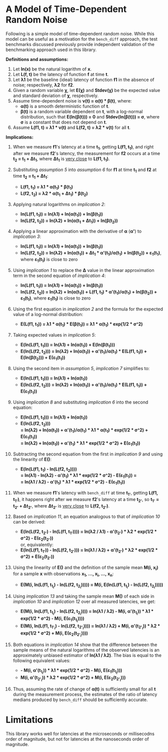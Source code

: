 # A Model of Time-Dependent Random Noise

Following is a simple model of time-dependent random noise. While this model can be useful as a motivation for the `bench_diff` approach, the test benchmarks discussed previously provide independent validation of the benchmarking approach used in this library.

**Definitions and assumptions:**

1. Let **ln(x)** be the natural logarithm of **x**.
2. Let **L(f, t)** be the latency of function **f** at time **t**.
3. Let **λ1** be the baseline (ideal) latency of function **f1** in the absence of noise; respectively, **λ2** for **f2**.
4. Given a random variable **χ**, let **E(χ)** and **Stdev(χ)** be the expected value and standard deviation of **χ**, respectively.
5. Assume time-dependent noise is **ν(t) = α(t) * β(t)**, where:
   - **α(t)** is a smooth deterministic function of **t**.
   - **β(t)** is a random variable dependent on **t**, with a log-normal distribution, such that **E(ln(β(t))) = 0** and **Stdev(ln(β(t))) = σ**, where **σ** is a constant that does not depend on **t**.
6. Assume **L(f1, t) = λ1 * ν(t)** and **L(f2, t) = λ2 * ν(t)** for all **t**.

**Implications:**

1. When we measure **f1**'s latency at a time **t<sub>1</sub>**, getting **L(f1, t<sub>1</sub>)**, and right after we measure **f2**'s latency, the measurement for **f2** occurs at a time **t<sub>2</sub> = t<sub>1</sub> + Δt<sub>1</sub>**, where **Δt<sub>1</sub>** is <u>very close</u> to **L(f1, t<sub>1</sub>)**.

2. Substituting *assumption 5* into *assumption 6* for **f1** at time **t<sub>1</sub>** and **f2** at time **t<sub>2</sub> = t<sub>1</sub> + Δt<sub>1</sub>**:

   - **L(f1, t<sub>1</sub>) = λ1 * α(t<sub>1</sub>) * β(t<sub>1</sub>)**
   - **L(f2, t<sub>2</sub>) = λ2 * α(t<sub>1</sub> + Δt<sub>1</sub>) * β(t<sub>2</sub>)**

3. Applying natural logarithms on *implication 2*:

   - **ln(L(f1, t<sub>1</sub>)) = ln(λ1) + ln(α(t<sub>1</sub>)) + ln(β(t<sub>1</sub>))**
   - **ln(L(f2, t<sub>2</sub>)) = ln(λ2) + ln(α(t<sub>1</sub> + Δt<sub>1</sub>)) + ln(β(t<sub>2</sub>))** 

4. Applying a linear approximation with the derivative of **α** (**α'**) to *implication 3*:

   - **ln(L(f1, t<sub>1</sub>)) = ln(λ1) + ln(α(t<sub>1</sub>)) + ln(β(t<sub>1</sub>))**
   - **ln(L(f2, t<sub>2</sub>)) = ln(λ2) + ln(α(t<sub>1</sub>)) + Δt<sub>1</sub> * α'(t<sub>1</sub>)/α(t<sub>1</sub>) + ln(β(t<sub>2</sub>)) + ε<sub>1</sub>(t<sub>1</sub>)**, where **ε<sub>1</sub>(t<sub>1</sub>)** is close to zero

5. Using *implication 1* to replace the **Δ** value in the linear approximation term in the second equation of *implication 4*:

   - **ln(L(f1, t<sub>1</sub>)) = ln(λ1) + ln(α(t<sub>1</sub>)) + ln(β(t<sub>1</sub>))**
   - **ln(L(f2, t<sub>2</sub>)) = ln(λ2) + ln(α(t<sub>1</sub>)) + L(f1, t<sub>1</sub>) * α'(t<sub>1</sub>)/α(t<sub>1</sub>) + ln(β(t<sub>2</sub>)) + ε<sub>1</sub>(t<sub>1</sub>)**, where **ε<sub>1</sub>(t<sub>1</sub>)** is close to zero

6. Using the first equation in *implication 2* and the formula for the expected value of a log-normal distribution:

   - **E(L(f1, t<sub>1</sub>)) = λ1 * α(t<sub>1</sub>) * E(β(t<sub>1</sub>)) = λ1 * α(t<sub>1</sub>) * exp(1/2 * σ^2)**

7. Taking expected values in *implication 5*:

   - **E(ln(L(f1, t<sub>1</sub>))) = ln(λ1) + ln(α(t<sub>1</sub>)) + E(ln(β(t<sub>1</sub>)))**
   - **E(ln(L(f2, t<sub>2</sub>))) = ln(λ2) + ln(α(t<sub>1</sub>)) + α'(t<sub>1</sub>)/α(t<sub>1</sub>) * E(L(f1, t<sub>1</sub>)) + E(ln(β(t<sub>2</sub>))) + E(ε<sub>1</sub>(t<sub>1</sub>))**

8. Using the second item in *assumption 5*, *implication 7* simplifies to:

   - **E(ln(L(f1, t<sub>1</sub>))) = ln(λ1) + ln(α(t<sub>1</sub>))**
   - **E(ln(L(f2, t<sub>2</sub>))) = ln(λ2) + ln(α(t<sub>1</sub>)) + α'(t<sub>1</sub>)/α(t<sub>1</sub>) * E(L(f1, t<sub>1</sub>)) + E(ε<sub>1</sub>(t<sub>1</sub>))**

9. Using *implication 8* and substituting *implication 6* into the second equation:

   - **E(ln(L(f1, t<sub>1</sub>))) = ln(λ1) + ln(α(t<sub>1</sub>))**
   - **E(ln(L(f2, t<sub>2</sub>)))**  
     **= ln(λ2) + ln(α(t<sub>1</sub>)) + α'(t<sub>1</sub>)/α(t<sub>1</sub>) * λ1 * α(t<sub>1</sub>) * exp(1/2 * σ^2) + E(ε<sub>1</sub>(t<sub>1</sub>))**  
     **= ln(λ2) + ln(α(t<sub>1</sub>)) + α'(t<sub>1</sub>) * λ1 * exp(1/2 * σ^2) + E(ε<sub>1</sub>(t<sub>1</sub>))**

10. Subtracting the second equation from the first in *implication 9* and using the linearity of **E()**:

    - **E(ln(L(f1, t<sub>1</sub>) - ln(L(f2, t<sub>2</sub>))))**  
      **= ln(λ1) - ln(λ2) - α'(t<sub>1</sub>) * λ1 * exp(1/2 * σ^2) - E(ε<sub>1</sub>(t<sub>1</sub>)) =**  
      **= ln(λ1 / λ2) - α'(t<sub>1</sub>) * λ1 * exp(1/2 * σ^2) - E(ε<sub>1</sub>(t<sub>1</sub>))**

11. When we measure **f1**'s latency with `bench_diff` at time **t<sub>1'</sub>**, getting **L(f1, t<sub>1'</sub>)**, it happens right after we measure **f2**'s latency at a time **t<sub>2'</sub>**, so **t<sub>1'</sub> = t<sub>2'</sub> + Δt<sub>2'</sub>**, where **Δt<sub>2'</sub>** is <u>very close</u> to **L(f2, t<sub>2'</sub>)**.

12. Based on *implication 11*, an equation analogous to that of *implication 10* can be derived:

    - **E(ln(L(f2, t<sub>2'</sub>) - ln(L(f1, t<sub>1'</sub>)))) = ln(λ2 / λ1) - α'(t<sub>2'</sub>) * λ2 * exp(1/2 * σ^2) - E(ε<sub>2</sub>(t<sub>2'</sub>))**  
      or, equivalently: 
    - **E(ln(L(f1, t<sub>1'</sub>)) - ln(L(f2, t<sub>2'</sub>))) = ln(λ1 / λ2) + α'(t<sub>2'</sub>) * λ2 * exp(1/2 * σ^2) + E(ε<sub>2</sub>(t<sub>2'</sub>))**

13. Using the linearity of **E()** and the definition of the sample mean **M(i, x<sub>i</sub>)** for a sample **x** with observations **x<sub>1</sub>, ..., x<sub>i</sub>, ..., x<sub>n</sub>**:

    - **E(M(i, ln(L(f1, t<sub>1<sub>i</sub></sub>) - ln(L(f2, t<sub>2<sub>i</sub></sub>))))) = M(i, E(ln(L(f1, t<sub>1<sub>i</sub></sub>) - ln(L(f2, t<sub>2<sub>i</sub></sub>)))))**

14. Using *implication 13* and taking the sample mean **M()** of each side in *implication 10* and *implication 12* over all measured latencies, we get:

    - **E(M(i, ln(L(f1, t<sub>1<sub>i</sub></sub>) - ln(L(f2, t<sub>2<sub>i</sub></sub>)))) = ln(λ1 / λ2) - M(i, α'(t<sub>1<sub>i</sub></sub>)) * λ1 * exp(1/2 * σ^2) - M(i, E(ε<sub>1</sub>(t<sub>1<sub>i</sub></sub>))))**
    - **E(M(i, ln(L(f1, t<sub>1'<sub>i</sub></sub>) - ln(L(f2, t<sub>2'<sub>i</sub></sub>)))) = ln(λ1 / λ2) + M(i, α'(t<sub>2'<sub>i</sub></sub>)) * λ2 * exp(1/2 * σ^2) + M(i, E(ε<sub>2</sub>(t<sub>2'<sub>i</sub></sub>))))**

15. Both equations in *implication 14* show that the difference between the sample means of the natural logarithms of the observed latencies is an approximately unbiased estimator of **ln(λ1 / λ2)**. The bias is equal to the following equivalent values:

    - **- M(i, α'(t<sub>1<sub>i</sub></sub>)) * λ1 * exp(1/2 * σ^2) - M(i, E(ε<sub>1</sub>(t<sub>1<sub>i</sub></sub>)))**
    - **M(i, α'(t<sub>2'<sub>i</sub></sub>)) * λ2 * exp(1/2 * σ^2) + M(i, E(ε<sub>2</sub>(t<sub>2'<sub>i</sub></sub>)))**

16. Thus, assuming the rate of change of **α(t)** is sufficiently small for all **t** during the measurement process, the estimates of the ratio of latency medians produced by `bench_diff` should be sufficiently accurate.


# Limitations

This library works well for latencies at the microseconds or millisecodns order of magnitude, but not for latencies at the nanoseconds order of magnitude.